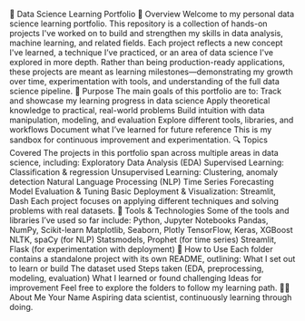 🧠 Data Science Learning Portfolio
📌 Overview
Welcome to my personal data science learning portfolio. This repository is a collection of hands-on projects I've worked on to build and strengthen my skills in data analysis, machine learning, and related fields. Each project reflects a new concept I've learned, a technique I’ve practiced, or an area of data science I've explored in more depth.
Rather than being production-ready applications, these projects are meant as learning milestones—demonstrating my growth over time, experimentation with tools, and understanding of the full data science pipeline.
🎯 Purpose
The main goals of this portfolio are to:
Track and showcase my learning progress in data science
Apply theoretical knowledge to practical, real-world problems
Build intuition with data manipulation, modeling, and evaluation
Explore different tools, libraries, and workflows
Document what I’ve learned for future reference
This is my sandbox for continuous improvement and experimentation.
🔍 Topics Covered
The projects in this portfolio span across multiple areas in data science, including:
Exploratory Data Analysis (EDA)
Supervised Learning: Classification & regression
Unsupervised Learning: Clustering, anomaly detection
Natural Language Processing (NLP)
Time Series Forecasting
Model Evaluation & Tuning
Basic Deployment & Visualization: Streamlit, Dash
Each project focuses on applying different techniques and solving problems with real datasets.
🧰 Tools & Technologies
Some of the tools and libraries I’ve used so far include:
Python, Jupyter Notebooks
Pandas, NumPy, Scikit-learn
Matplotlib, Seaborn, Plotly
TensorFlow, Keras, XGBoost
NLTK, spaCy (for NLP)
Statsmodels, Prophet (for time series)
Streamlit, Flask (for experimentation with deployment)
🚀 How to Use
Each folder contains a standalone project with its own README, outlining:
What I set out to learn or build
The dataset used
Steps taken (EDA, preprocessing, modeling, evaluation)
What I learned or found challenging
Ideas for improvement
Feel free to explore the folders to follow my learning path.
🧑‍💻 About Me
Your Name
Aspiring data scientist, continuously learning through doing.
